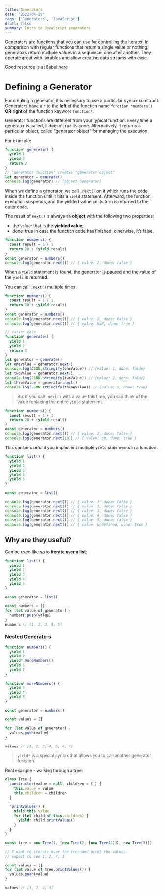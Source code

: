 ```yaml
---
title: Generators
date: '2022-04-28'
tags: ['Generators', 'JavaScript']
draft: false
summary: Intro to JavaScript generators
---
```


Generators are functions that you can use for controlling the iterator. In comparison with regular functions that return a single value or nothing, generators return multiple values in a sequence, one after another. They operate great with iterables and allow creating data streams with ease.

Good resource is at Babel:[here](https://babeljs.io/docs/en/learn#generators)

# Defining a Generator

For creating a generator, it is necessary to use a particular syntax construct. Generators have a `*` to the **left** of the function name `function *numbers()` **OR** **right** of the function keyword `function*`.

Generator functions are different from your typical function. Every time a generator is called, it doesn’t run its code. Alternatively, it returns a particular object, called “generator object” for managing the execution.

For example:

```js
function* generate() {
  yield 1
  yield 2
  return 3
}
// "generator function" creates "generator object"
let generator = generate()
console.log(generator) // [object Generator]
```

When we define a generator, we call `.next()` on it which runs the code inside the function until it hits a `yield` statement. Afterward, the function execution suspends, and the yielded value on its turn is returned to the outer code.

The result of `next()` is always an **object** with the following two properties:

- the value: that is the **yielded value**;
- done: true in case the function code has finished; otherwise, it’s false.

```js
function* numbers() {
  const result = 1 + 1
  return 20 + (yield result)
}
const generator = numbers()
console.log(generator.next()) // { value: 2, done: false }
```

When a `yield` statement is found, the generator is paused and the value of the `yield` is returned.

You can call `.next()` multiple times:

```js
function* numbers() {
  const result = 1 + 1
  return 20 + (yield result)
}
const generator = numbers()
console.log(generator.next()) // { value: 2, done: false }
console.log(generator.next()) // { value: NaN, done: true }

// easier case
function* generate() {
  yield 1
  yield 2
  return 3
}
let generator = generate()
let oneValue = generator.next()
console.log(JSON.stringify(oneValue)) // {value: 1, done: false}
let twoValue = generator.next()
console.log(JSON.stringify(twoValue)) // {value: 2, done: false}
let threeValue = generator.next()
console.log(JSON.stringify(threeValue)) // {value: 3, done: true}
```

> But if you call `.next()` with a value this time, you can think of the value replacing the entire `yield` statement.

```js
function* numbers() {
  const result = 1 + 1
  return 20 + (yield result)
}
const generator = numbers()
console.log(generator.next()) // { value: 2, done: false }
console.log(generator.next(10)) // { value: 30, done: true }
```

This can be useful if you implement multiple `yield` statements in a function.

```js
function* list() {
  yield 1
  yield 2
  yield 3
  yield 4
  yield 5
}

const generator = list()

console.log(generator.next()) // { value: 1, done: false }
console.log(generator.next()) // { value: 2, done: false }
console.log(generator.next()) // { value: 3, done: false }
console.log(generator.next()) // { value: 4, done: false }
console.log(generator.next()) // { value: 5, done: false }
console.log(generator.next()) // { value: undefined, done: true }
```

## Why are they useful?

Can be used like so to **iterate over a list**:

```js
function* list() {
  yield 1
  yield 2
  yield 3
  yield 4
  yield 5
}

const generator = list()

const numbers = []
for (let value of generator) {
  numbers.push(value)
}
numbers // [1, 2, 3, 4, 5]
```

### Nested Generators

```js
function* numbers() {
  yield 1
  yield 2
  yield* moreNumbers()
  yield 6
  yield 7
}

function* moreNumbers() {
  yield 3
  yield 4
  yield 5
}

const generator = numbers()

const values = []

for (let value of generator) {
  values.push(value)
}

values // [1, 2, 3, 4, 5, 6, 7]
```

> `yield*` is a special syntax that allows you to call another generator function.

Real example - walking through a tree:

```js
class Tree {
  constructor(value = null, children = []) {
    this.value = value
    this.children = children
  }

  *printValues() {
    yield this.value
    for (let child of this.children) {
      yield* child.printValues()
    }
  }
}

const tree = new Tree(1, [new Tree(2, [new Tree(4)]), new Tree(3)])

// I want to iterate over the tree and print the values.
// expect to see 1, 2, 4, 3

const values = []
for (let value of tree.printValues()) {
  values.push(value)
}

values // [1, 2, 4, 3]
```
